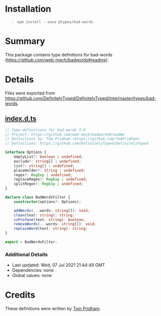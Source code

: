 # Installation
> `npm install --save @types/bad-words`

# Summary
This package contains type definitions for bad-words (https://github.com/web-mech/badwords#readme).

# Details
Files were exported from https://github.com/DefinitelyTyped/DefinitelyTyped/tree/master/types/bad-words.
## [index.d.ts](https://github.com/DefinitelyTyped/DefinitelyTyped/tree/master/types/bad-words/index.d.ts)
````ts
// Type definitions for bad-words 3.0
// Project: https://github.com/web-mech/badwords#readme
// Definitions by: Tom Pridham <https://github.com/TomPridham>
// Definitions: https://github.com/DefinitelyTyped/DefinitelyTyped

interface Options {
    emptyList?: boolean | undefined;
    exclude?: string[] | undefined;
    list?: string[] | undefined;
    placeHolder?: string | undefined;
    regex?: RegExp | undefined;
    replaceRegex?: RegExp | undefined;
    splitRegex?: RegExp | undefined;
}

declare class BadWordsFilter {
    constructor(options?: Options);

    addWords(...words: string[]): void;
    clean(text: string): string;
    isProfane(text: string): boolean;
    removeWords(...words: string[]): void;
    replaceWord(text: string): string;
}

export = BadWordsFilter;

````

### Additional Details
 * Last updated: Wed, 07 Jul 2021 21:44:49 GMT
 * Dependencies: none
 * Global values: none

# Credits
These definitions were written by [Tom Pridham](https://github.com/TomPridham).
